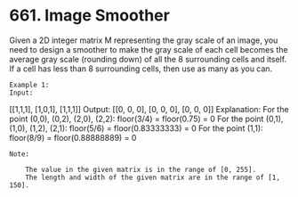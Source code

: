 # 661. Image Smoother

Given a 2D integer matrix M representing the gray scale of an image, you need to design a
        smoother to make the gray scale of each cell becomes the average gray scale (rounding down)
        of all the 8 surrounding cells and itself. If a cell has less than 8 surrounding cells, then
        use as many as you can.

    Example 1:
    Input:
[[1,1,1],
 [1,0,1],
 [1,1,1]]
Output:
[[0, 0, 0],
 [0, 0, 0],
 [0, 0, 0]]
Explanation:
For the point (0,0), (0,2), (2,0), (2,2): floor(3/4) = floor(0.75) = 0
For the point (0,1), (1,0), (1,2), (2,1): floor(5/6) = floor(0.83333333) = 0
For the point (1,1): floor(8/9) = floor(0.88888889) = 0

    

    Note:
    
        The value in the given matrix is in the range of [0, 255].
        The length and width of the given matrix are in the range of [1, 150].